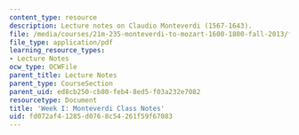 ```yaml
---
content_type: resource
description: Lecture notes on Claudio Monteverdi (1567-1643).
file: /media/courses/21m-235-monteverdi-to-mozart-1600-1800-fall-2013/fd072af41285d0768c54261f59f67083_MIT21M_235_F13_Week_I_Mont.pdf
file_type: application/pdf
learning_resource_types:
- Lecture Notes
ocw_type: OCWFile
parent_title: Lecture Notes
parent_type: CourseSection
parent_uid: ed8cb250-cb80-feb4-8ed5-f03a232e7082
resourcetype: Document
title: 'Week I: Monteverdi Class Notes'
uid: fd072af4-1285-d076-8c54-261f59f67083
---
```

